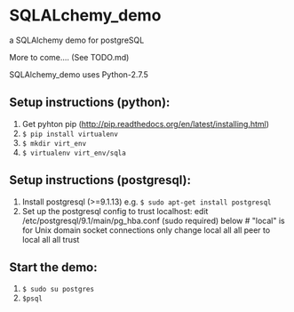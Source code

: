 SQLALchemy_demo
===============

a SQLAlchemy demo for postgreSQL

More to come.... (See TODO.md)

SQLAlchemy_demo uses Python-2.7.5



Setup instructions (python):
---------------
  1. Get pyhton pip (http://pip.readthedocs.org/en/latest/installing.html)
  2. `$ pip install virtualenv`
  3. `$ mkdir virt_env`
  4. `$ virtualenv virt_env/sqla`

Setup instructions (postgresql):
---------------
  1. Install postgresql (>=9.1.13) e.g. `$ sudo apt-get install postgresql`
  2. Set up the postgresql config to trust localhost:
      edit /etc/postgresql/9.1/main/pg_hba.conf (sudo required)
        below    # "local" is for Unix domain socket connections only
        change  local   all     all     peer
        to      local   all     all     trust

Start the demo:
---------------
  1. `$ sudo su postgres`
  2. `$psql`

